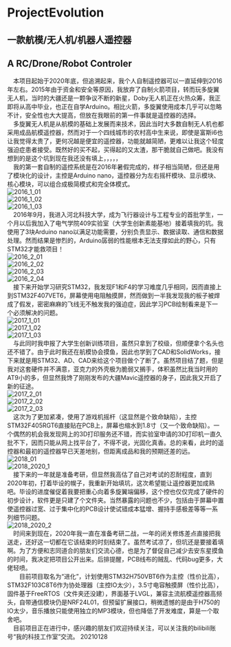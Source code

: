 # ProjectEvolution
## 一款航模/无人机/机器人遥控器  
## A RC/Drone/Robot Controler    
  
&emsp;本项目起始于2020年底，但追溯起来，我个人自制遥控器可以一直延伸到2016年左右。2015年由于资金和安全等原因，我放弃了自制火箭项目，转而玩多旋翼无人机，当时的大疆还是一颗争议不断的新星，Doby无人机正在火热众筹，我正即将从高中毕业，也正在自学Arduino。相比火箭，多旋翼使用成本几乎可以忽略不计，安全性也大大提高，但放在我眼前的第一件事就是遥控器的选择。  
&emsp;多旋翼无人机是从航模的基础上发展而来技术，因此当时大多数自制无人机也都采用成品航模遥控器，然而对于一个四线城市的农村高中生来说，即使是富斯i6也让我觉得太贵了，更何况越是便宜的遥控器，功能就越简陋，更难以让我这个轻度强迫症患者接受。既然好的买不起，买得起的又太渣，那干脆就自己做吧。我没有想到的是这个坑到现在我还没有填上，，，，，  
&emsp;我的第一套自制的遥控系统是在2016年暑假完成的，样子相当简陋，但还是用了模块化的设计，主控是Arduino nano，遥控器分为左右摇杆模块、显示模块、核心模块，可以组合成极简模式和完全体模式。  
 ![2016_1_01](https://github.com/liulizhi1031/ProjectEvolution/blob/master/Reference/PastProjectImages/2016_1_01.jpg)  
 ![2016_1_02](https://github.com/liulizhi1031/ProjectEvolution/blob/master/Reference/PastProjectImages/2016_1_02.jpg)  
 ![2016_1_03](https://github.com/liulizhi1031/ProjectEvolution/blob/master/Reference/PastProjectImages/2016_1_03.jpg)  
&emsp;2016年9月，我进入河北科技大学，成为飞行器设计与工程专业的首批学生，一个月以后我加入了电气学院409实验室（大学生创新素能基地）接着填我的坑。我使用了3块Arduino nano以满足功能需要，分别负责显示、数据读取、通信和数据处理。然而结果是惨烈的，Arduino孱弱的性能根本无法支撑如此的野心，只有STM32才能救项目！  
 ![2016_2_01](https://github.com/liulizhi1031/ProjectEvolution/blob/master/Reference/PastProjectImages/2016_2_01.jpg)  
 ![2016_2_02](https://github.com/liulizhi1031/ProjectEvolution/blob/master/Reference/PastProjectImages/2016_2_02.jpg)  
 ![2016_2_03](https://github.com/liulizhi1031/ProjectEvolution/blob/master/Reference/PastProjectImages/2016_2_03.jpg)  
 ![2016_2_04](https://github.com/liulizhi1031/ProjectEvolution/blob/master/Reference/PastProjectImages/2016_2_04.jpg)  
&emsp;接下来开始学习研究STM32，我发现F1和F4的学习难度几乎相同，因而直接上到STM32F407VET6，屏幕使用电阻触摸屏，然而做到一半我发现我的板子被焊成了假发，密密麻麻的飞线无不触发我的强迫症，因此学习PCB绘制看来是下一个必须解决的问题。  
 ![2017_1_01](https://github.com/liulizhi1031/ProjectEvolution/blob/master/Reference/PastProjectImages/2017_1_01.jpg)  
 ![2017_1_02](https://github.com/liulizhi1031/ProjectEvolution/blob/master/Reference/PastProjectImages/2017_1_02.jpg)  
 ![2017_1_03](https://github.com/liulizhi1031/ProjectEvolution/blob/master/Reference/PastProjectImages/2017_1_03.jpg)  
&emsp;与此同时我申报了大学生创新训练项目，虽然只拿到了校级，但顺便拿个名头也还不错了。由于此时我还在航模协会摸鱼，因此也学到了CAD和SolidWorks，接下来就是用STM32、AD、CAD来给这个项目做个了断了。虽然项目结了题，但是我对这套硬件并不满意，亚克力的外壳极为脆弱又搁手，体积虽然比我当时用的AT9小的多，但显然我馋了刚刚发布的大疆Mavic遥控器的身子，因此我又开启了新的征途。  
 ![2017_2_01](https://github.com/liulizhi1031/ProjectEvolution/blob/master/Reference/PastProjectImages/2017_2_01.jpg)  
 ![2017_2_02](https://github.com/liulizhi1031/ProjectEvolution/blob/master/Reference/PastProjectImages/2017_2_02.jpg)  
 ![2017_2_03](https://github.com/liulizhi1031/ProjectEvolution/blob/master/Reference/PastProjectImages/2017_2_03.jpg)  
&emsp;这次为了更加紧凑，使用了游戏机摇杆（这显然是个致命缺陷），主控STM32F405RGT6直接贴在PCB上，屏幕也缩水到1.8寸（又一个致命缺陷）。一个偶然的机会我发现网上的3D打印服务还不错，而实验室申请的3D打印机一直久批不下，因而只能从网上找平台了，不得不说，光固化真香。总的来看，此时的遥控器和最初的遥控器早已天差地别，但距离成品和我的预期还差的远。  
 ![2018_01](https://github.com/liulizhi1031/ProjectEvolution/blob/master/Reference/PastProjectImages/2018_01.jpg)  
 ![2018_2020_1](https://github.com/liulizhi1031/ProjectEvolution/blob/master/Reference/PastProjectImages/2018_2020_1.JPG)  
&emsp;接下来的一年就是准备考研，但显然我高估了自己对考试的忍耐程度，直到2020年初，打着毕设的幌子，我重新开始填坑，这次希望能让遥控器更加成熟吧。毕设的进度催促着我要把重心向着多旋翼端偏移，这个控也仅仅完成了硬件的初步设计，软件更是只建了个文件夹。当然暴露的问题也不少，包括由于屏幕中置使遥控器过宽、过于集中化的PCB设计使试错成本猛增、握持手感极差等等一系列细节问题。  
 ![2018_2020_2](https://github.com/liulizhi1031/ProjectEvolution/blob/master/Reference/PastProjectImages/2018_2020_2.JPG)  
&emsp;时间来到现在，2020年我一直在准备考研二战，一年的闭关修炼差点直接把我送走，还好这一切都在它该结束的时刻结束了。虽然考试凉了，但坑还是要接着填啊。为了方便和志同道合的朋友们交流心德，也是为了督促自己减少去安东星摸鱼的时间，我决定把项目公开出来。后排提醒，PCB线布的贼乱、代码bug更多，大佬轻喷。  
&ensp;&ensp;&ensp;&ensp;目前项目取名为“进化”，计划使用STM32H750VBT6作为主控（性价比高），STM32F103C8T6作为协处理器（主控IO太少），3.5寸电容触摸屏（性价比高），固件基于FreeRTOS（文件夹还没建），界面基于LVGL，兼容主流航模遥控器高频头，自带通信模块仍是NRF24L01，但预留扩展接口，稍微遗憾的是由于H750的IO太少，音乐播放只能使用独立的MP3模块，但也降低了开发难度，算是一个取舍吧。  
&emsp;目前项目正在进行中，感兴趣的朋友们欢迎持续关注，可以关注我的bilibili账号“我的科技工作室”交流。 20210128

